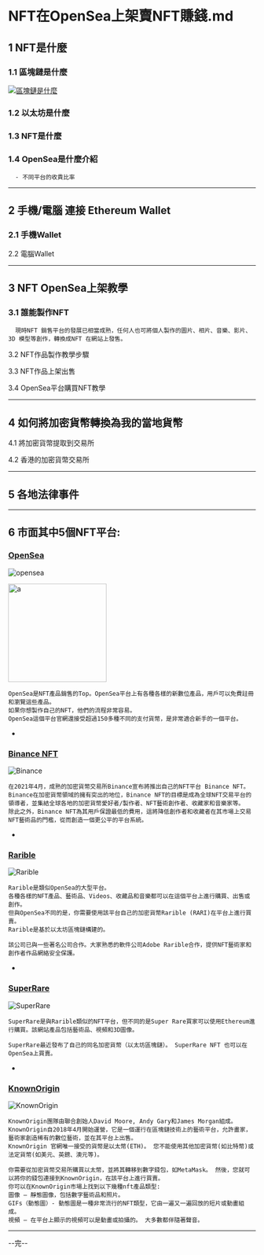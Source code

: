 

# NFT在OpenSea上架賣NFT賺錢.md


## 1 NFT是什麼
  
  
  ### 1.1  區塊鏈是什麼
  
   [![區塊鏈是什麼](https://img.youtube.com/vi/u0paxAJVrNc/0.jpg)](https://www.youtube.com/watch?v=u0paxAJVrNc?t=204)
  
  ### 1.2 以太坊是什麼
  
  ### 1.3 NFT是什麼
  
  ### 1.4 OpenSea是什麼介紹
  
      - 不同平台的收貴比率

---


## 2 手機/電腦 連接 Ethereum Wallet

  ### 2.1 手機Wallet
  
  2.2 電腦Wallet

---

## 3 NFT OpenSea上架教學

  ### 3.1 誰能製作NFT
  
      現時NFT 銷售平台的發展已相當成熟，任何人也可將個人製作的圖片、相片、音樂、影片、3D 模型等創作，轉換成NFT 在網站上發售。

  3.2 NFT作品製作教學步驟
  
  3.3 NFT作品上架出售
  
  3.4 OpenSea平台購買NFT教學
  
---

## 4 如何將加密貨幣轉換為我的當地貨幣
  
  4.1 將加密貨幣提取到交易所
  
  4.2 香港的加密貨幣交易所

---

## 5 各地法律事件

---

## 6 市面其中5個NFT平台:

### [OpenSea](https://opensea.io/)

  ![opensea](https://prjewel.com/wp-content/uploads/2022/02/opensea-%E5%AE%98%E7%B6%B2.jpg)
  
  <img src="https://prjewel.com/wp-content/uploads/2022/02/opensea-%E5%AE%98%E7%B6%B2.jpg" alt="a" width="200"/>
  
    OpenSea是NFT產品銷售的Top。OpenSea平台上有各種各樣的新數位產品，用戶可以免費註冊和瀏覽這些產品。 
    如果你想製作自己的NFT，他們的流程非常容易。
    OpenSea這個平台官網還接受超過150多種不同的支付貨幣，是非常適合新手的一個平台。

-

### [Binance NFT](https://www.binance.com/en/nft/home)

  ![Binance](https://prjewel.com/wp-content/uploads/2022/02/binance-nft-%E5%B9%B3%E5%8F%B0.jpg)

    在2021年4月，成熟的加密貨幣交易所Binance宣布將推出自己的NFT平台 Binance NFT。
    Binance在加密貨幣領域的擁有突出的地位，Binance NFT的目標是成為全球NFT交易平台的領導者，並集結全球各地的加密貨幣愛好者/製作者、NFT藝術創作者、收藏家和音樂家等。
    除此之外，Binance NFT為其用戶保證最低的費用，這將降低創作者和收藏者在其市場上交易NFT藝術品的門檻，從而創造一個更公平的平台系統。

-

### [Rarible](https://rarible.com/)

  ![Rarible](https://prjewel.com/wp-content/uploads/2022/02/rarible%E4%BB%8B%E7%B4%B9.jpg)


    Rarible是類似OpenSea的大型平台。 
    各種各樣的NFT產品、藝術品、Videos、收藏品和音樂都可以在這個平台上進行購買、出售或創作。 
    但與OpenSea不同的是，你需要使用該平台自己的加密貨幣Rarible (RARI)在平台上進行買賣。
    Rarible是基於以太坊區塊鏈構建的。

    該公司已與一些著名公司合作。大家熟悉的軟件公司Adobe Rarible合作，提供NFT藝術家和創作者作品網絡安全保護。

-

### [SuperRare](https://superrare.com/)

  ![SuperRare](https://prjewel.com/wp-content/uploads/2022/02/super-rare%E4%BB%8B%E7%B4%B9.jpg)
  
    SuperRare是與Rarible類似的NFT平台，但不同的是Super Rare買家可以使用Ethereum進行購買。該網站產品包括藝術品、視頻和3D圖像。

    SuperRare最近發布了自己的同名加密貨幣（以太坊區塊鏈）。 SuperRare NFT 也可以在OpenSea上買賣。

-

### [KnownOrigin](https://knownorigin.io/)

  ![KnownOrigin](https://prjewel.com/wp-content/uploads/2022/02/knownorigin.jpg)
 
    KnownOrigin團隊由聯合創始人David Moore, Andy Gary和James Morgan組成。
    KnownOrigin自2018年4月開始運營，它是一個運行在區塊鏈技術上的藝術平台，允許畫家，藝術家創造稀有的數位藝術，並在其平台上出售。
    KnownOrigin 官網唯一接受的貨幣是以太幣(ETH)。 您不能使用其他加密貨幣(如比特幣)或法定貨幣(如美元、英鎊、澳元等)。
    
    你需要從加密貨幣交易所購買以太幣，並將其轉移到數字錢包，如MetaMask。 然後，您就可以將你的錢包連接到KnownOrigin，在該平台上進行買賣。
    你可以在KnownOrigin市場上找到以下幾種nft產品類型:
    圖像 – 靜態圖像，包括數字藝術品和照片。
    GIFs（動態圖）- 動態圖是一種非常流行的NFT類型，它由一遍又一遍回放的短片或動畫組成。
    視頻 – 在平台上顯示的視頻可以是動畫或拍攝的。 大多數都伴隨著聲音。

 
---

--完--
